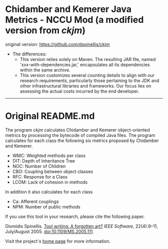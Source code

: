 # Chidamber and Kemerer Java Metrics - NCCU Mod (a modified version from _ckjm_)
original version: https://github.com/dspinellis/ckjm

* The differences:
  * This version relies solely on Maven. The resulting JAR file, named 'xxx-with-dependencies.jar,' encapsulates all its dependencies within the same archive.
  * This version customizes several counting details to align with our research requirements, particularly those pertaining to the JDK and other infrastructural libraries and frameworks. Our focus lies on assessing the actual costs incurred by the end developer.

--- 
# Original README.md

The program _ckjm_ calculates Chidamber and Kemerer object-oriented metrics by processing the bytecode of compiled Java files. The program calculates for each class the following six metrics proposed by Chidamber and Kemerer.

* WMC: Weighted methods per class
* DIT: Depth of Inheritance Tree
* NOC: Number of Children
* CBO: Coupling between object classes
* RFC: Response for a Class
* LCOM: Lack of cohesion in methods

In addition it also calculates for each class

* Ca: Afferent couplings
* NPM: Number of public methods

If you use this tool in your research, please cite the following paper.

Diomidis Spinellis. [Tool writing: A forgotten art?](http://www.spinellis.gr/pubs/jrnl/2005-IEEESW-TotT/html/v22n4.html) _IEEE Software_, 22(4):9–11, July/August 2005. [doi:10.1109/MS.2005.111](http://dx.doi.org/10.1109/MS.2005.111).

Visit the project's [home page](http://www.spinellis.gr/sw/ckjm/) for more information.
